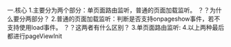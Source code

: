 一.核心
1.主要分为两个部分：单页面路由监听，普通的页面加载监听。
？？为什么要分两部分？
2.普通的页面加载监听：判断是否支持onpageshow事件，若不支持使用load事件。
？？这两者有什么区别？
3.单页面路由监听:
4.以上两种最后都进行pageViewInit